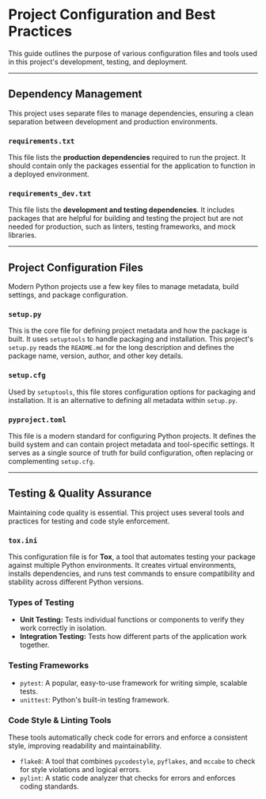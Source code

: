 # Project Configuration and Best Practices

This guide outlines the purpose of various configuration files and tools used in this project's development, testing, and deployment.

---

## Dependency Management

This project uses separate files to manage dependencies, ensuring a clean separation between development and production environments.

### `requirements.txt`
This file lists the **production dependencies** required to run the project. It should contain only the packages essential for the application to function in a deployed environment.

### `requirements_dev.txt`
This file lists the **development and testing dependencies**. It includes packages that are helpful for building and testing the project but are not needed for production, such as linters, testing frameworks, and mock libraries.

---

## Project Configuration Files

Modern Python projects use a few key files to manage metadata, build settings, and package configuration.

### `setup.py`
This is the core file for defining project metadata and how the package is built. It uses `setuptools` to handle packaging and installation. This project's `setup.py` reads the `README.md` for the long description and defines the package name, version, author, and other key details.

### `setup.cfg`
Used by `setuptools`, this file stores configuration options for packaging and installation. It is an alternative to defining all metadata within `setup.py`.

### `pyproject.toml`
This file is a modern standard for configuring Python projects. It defines the build system and can contain project metadata and tool-specific settings. It serves as a single source of truth for build configuration, often replacing or complementing `setup.cfg`.

---

## Testing & Quality Assurance

Maintaining code quality is essential. This project uses several tools and practices for testing and code style enforcement.

### `tox.ini`
This configuration file is for **Tox**, a tool that automates testing your package against multiple Python environments. It creates virtual environments, installs dependencies, and runs test commands to ensure compatibility and stability across different Python versions.

### Types of Testing
* **Unit Testing:** Tests individual functions or components to verify they work correctly in isolation.
* **Integration Testing:** Tests how different parts of the application work together.

### Testing Frameworks
* `pytest`: A popular, easy-to-use framework for writing simple, scalable tests.
* `unittest`: Python's built-in testing framework.

### Code Style & Linting Tools
These tools automatically check code for errors and enforce a consistent style, improving readability and maintainability.
* `flake8`: A tool that combines `pycodestyle`, `pyflakes`, and `mccabe` to check for style violations and logical errors.
* `pylint`: A static code analyzer that checks for errors and enforces coding standards.